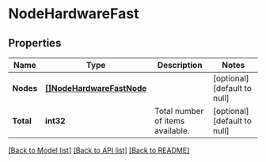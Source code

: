 # NodeHardwareFast

## Properties
Name | Type | Description | Notes
------------ | ------------- | ------------- | -------------
**Nodes** | [**[]NodeHardwareFastNode**](NodeHardwareFastNode.md) |  | [optional] [default to null]
**Total** | **int32** | Total number of items available. | [optional] [default to null]

[[Back to Model list]](../README.md#documentation-for-models) [[Back to API list]](../README.md#documentation-for-api-endpoints) [[Back to README]](../README.md)


